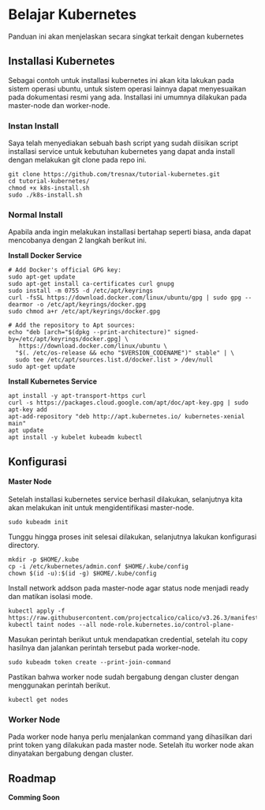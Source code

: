# Belajar Kubernetes
Panduan ini akan menjelaskan secara singkat terkait dengan kubernetes

## Installasi Kubernetes
Sebagai contoh untuk installasi kubernetes ini akan kita lakukan pada sistem operasi ubuntu, untuk sistem operasi lainnya dapat menyesuaikan pada dokumentasi resmi yang ada. Installasi ini umumnya dilakukan pada master-node dan worker-node.

### Instan Install

Saya telah menyediakan sebuah bash script yang sudah diisikan script installasi service untuk kebutuhan kubernetes yang dapat anda install dengan melakukan git clone pada repo ini.

```
git clone https://github.com/tresnax/tutorial-kubernetes.git
cd tutorial-kubernetes/
chmod +x k8s-install.sh
sudo ./k8s-install.sh
```

### Normal Install
Apabila anda ingin melakukan installasi bertahap seperti biasa, anda dapat mencobanya dengan 2 langkah berikut ini.


**Install Docker Service**
```
# Add Docker's official GPG key:
sudo apt-get update
sudo apt-get install ca-certificates curl gnupg
sudo install -m 0755 -d /etc/apt/keyrings
curl -fsSL https://download.docker.com/linux/ubuntu/gpg | sudo gpg --dearmor -o /etc/apt/keyrings/docker.gpg
sudo chmod a+r /etc/apt/keyrings/docker.gpg

# Add the repository to Apt sources:
echo "deb [arch="$(dpkg --print-architecture)" signed-by=/etc/apt/keyrings/docker.gpg] \ 
   https://download.docker.com/linux/ubuntu \
  "$(. /etc/os-release && echo "$VERSION_CODENAME")" stable" | \
  sudo tee /etc/apt/sources.list.d/docker.list > /dev/null
sudo apt-get update
```

**Install Kubernetes Service**
```
apt install -y apt-transport-https curl
curl -s https://packages.cloud.google.com/apt/doc/apt-key.gpg | sudo apt-key add
apt-add-repository "deb http://apt.kubernetes.io/ kubernetes-xenial main"
apt update
apt install -y kubelet kubeadm kubectl
```

## Konfigurasi
#### Master Node
Setelah installasi kubernetes service berhasil dilakukan, selanjutnya kita akan melakukan init untuk mengidentifikasi master-node.

```
sudo kubeadm init
```
Tunggu hingga proses init selesai dilakukan, selanjutnya lakukan konfigurasi directory.
```
mkdir -p $HOME/.kube
cp -i /etc/kubernetes/admin.conf $HOME/.kube/config
chown $(id -u):$(id -g) $HOME/.kube/config
```
Install network addson pada master-node agar status node menjadi ready dan matikan isolasi mode.
```
kubectl apply -f https://raw.githubusercontent.com/projectcalico/calico/v3.26.3/manifests/calico.yaml
kubectl taint nodes --all node-role.kubernetes.io/control-plane-
```
Masukan perintah berikut untuk mendapatkan credential, setelah itu copy hasilnya dan jalankan perintah tersebut pada worker-node.
```
sudo kubeadm token create --print-join-command
```
Pastikan bahwa worker node sudah bergabung dengan cluster dengan menggunakan perintah berikut.
```
kubectl get nodes
```

### Worker Node
Pada worker node hanya perlu menjalankan command yang dihasilkan dari print token yang dilakukan pada master node. Setelah itu worker node akan dinyatakan bergabung dengan cluster.

## Roadmap

**Comming Soon**